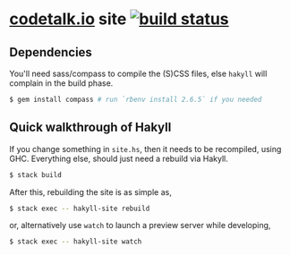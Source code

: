 # [codetalk.io](https://codetalk.io) site [![build status](https://github.com/codetalkio/codetalk.io/workflows/cd/badge.svg)](https://github.com/codetalkio/codetalk.io/actions)

## Dependencies

You'll need sass/compass to compile the (S)CSS files, else `hakyll` will complain in the build phase.

```bash
$ gem install compass # run `rbenv install 2.6.5` if you needed
```

## Quick walkthrough of Hakyll

If you change something in `site.hs`, then it needs to be recompiled, using GHC. Everything else, should just need a rebuild via Hakyll.

```bash
$ stack build
```

After this, rebuilding the site is as simple as,

```bash
$ stack exec -- hakyll-site rebuild
```

or, alternatively use `watch` to launch a preview server while developing,

```bash
$ stack exec -- hakyll-site watch
```
